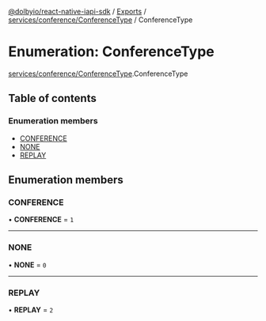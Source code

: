 [@dolbyio/react-native-iapi-sdk](../README.md) / [Exports](../modules.md) / [services/conference/ConferenceType](../modules/services_conference_ConferenceType.md) / ConferenceType

# Enumeration: ConferenceType

[services/conference/ConferenceType](../modules/services_conference_ConferenceType.md).ConferenceType

## Table of contents

### Enumeration members

- [CONFERENCE](services_conference_ConferenceType.ConferenceType.md#conference)
- [NONE](services_conference_ConferenceType.ConferenceType.md#none)
- [REPLAY](services_conference_ConferenceType.ConferenceType.md#replay)

## Enumeration members

### CONFERENCE

• **CONFERENCE** = `1`

___

### NONE

• **NONE** = `0`

___

### REPLAY

• **REPLAY** = `2`
